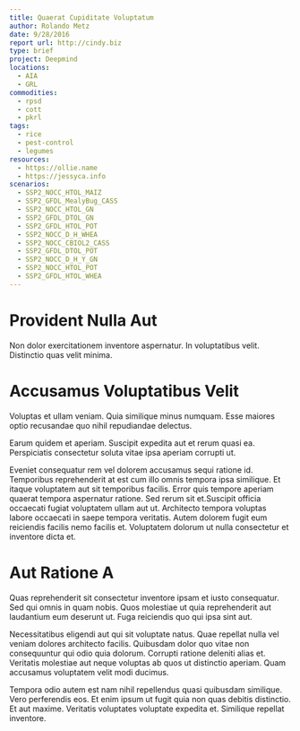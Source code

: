 ```yaml
---
title: Quaerat Cupiditate Voluptatum
author: Rolando Metz
date: 9/28/2016
report url: http://cindy.biz
type: brief
project: Deepmind
locations:
  - AIA
  - GRL
commodities:
  - rpsd
  - cott
  - pkrl
tags:
  - rice
  - pest-control
  - legumes
resources:
  - https://ollie.name
  - https://jessyca.info
scenarios:
  - SSP2_NOCC_HTOL_MAIZ
  - SSP2_GFDL_MealyBug_CASS
  - SSP2_NOCC_HTOL_GN
  - SSP2_GFDL_DTOL_GN
  - SSP2_GFDL_HTOL_POT
  - SSP2_NOCC_D_H_WHEA
  - SSP2_NOCC_CBIOL2_CASS
  - SSP2_GFDL_DTOL_POT
  - SSP2_NOCC_D_H_Y_GN
  - SSP2_NOCC_HTOL_POT
  - SSP2_GFDL_HTOL_WHEA
---
```

# Provident Nulla Aut
Non dolor exercitationem inventore aspernatur. In voluptatibus velit. Distinctio quas velit minima.

# Accusamus Voluptatibus Velit
Voluptas et ullam veniam. Quia similique minus numquam. Esse maiores optio recusandae quo nihil repudiandae delectus.
 Earum quidem et aperiam. Suscipit expedita aut et rerum quasi ea. Perspiciatis consectetur soluta vitae ipsa aperiam corrupti ut.
 Eveniet consequatur rem vel dolorem accusamus sequi ratione id. Temporibus reprehenderit at est cum illo omnis tempora ipsa similique. Et itaque voluptatem aut sit temporibus facilis. Error quis tempore aperiam quaerat tempora aspernatur ratione. Sed rerum sit et.Suscipit officia occaecati fugiat voluptatem ullam aut ut. Architecto tempora voluptas labore occaecati in saepe tempora veritatis. Autem dolorem fugit eum reiciendis facilis nemo facilis et. Voluptatem dolorum ut nulla consectetur et inventore dicta et.

# Aut Ratione A
Quas reprehenderit sit consectetur inventore ipsam et iusto consequatur. Sed qui omnis in quam nobis. Quos molestiae ut quia reprehenderit aut laudantium eum deserunt ut. Fuga reiciendis quo qui ipsa sint aut.
 Necessitatibus eligendi aut qui sit voluptate natus. Quae repellat nulla vel veniam dolores architecto facilis. Quibusdam dolor quo vitae non consequuntur qui odio quia dolorum. Corrupti ratione deleniti alias et. Veritatis molestiae aut neque voluptas ab quos ut distinctio aperiam. Quam accusamus voluptatem velit modi ducimus.
 Tempora odio autem est nam nihil repellendus quasi quibusdam similique. Vero perferendis eos. Et enim ipsum ut fugit quia non quas debitis distinctio. Et aut maxime. Veritatis voluptates voluptate expedita et. Similique repellat inventore.
